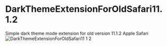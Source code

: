 # DarkThemeExtensionForOldSafari11.1.2
Simple dark theme mode extension for old version 11.1.2 Apple Safari 
![DarkThemeExtensionForOldSafari11 1 2](https://github.com/user-attachments/assets/89e58c48-6201-40c0-82f7-6fce323de753)
